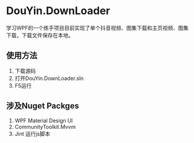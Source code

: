 # DouYin.DownLoader
学习WPF的一个练手项目目前实现了单个抖音视频、图集下载和主页视频、图集下载，下载文件保存在本地。

## 使用方法
1. 下载源码
2. 打开DouYin.DownLoader.sln
3. F5运行
## 涉及Nuget Packges
1. WPF Material Design UI
2. CommunityToolkit.Mvvm   
3. Jint 运行js脚本

